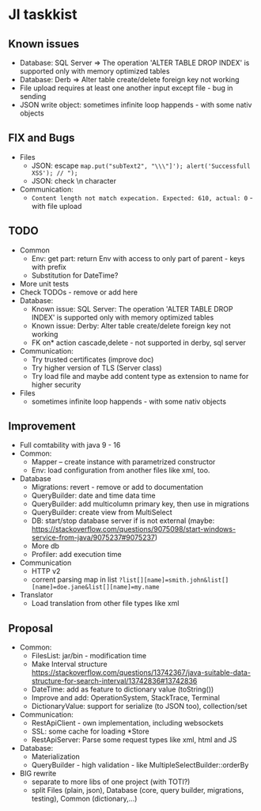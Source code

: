 # JI taskkist

## Known issues

* Database: SQL Server => The operation 'ALTER TABLE DROP INDEX' is supported only with memory optimized tables
* Database: Derb => Alter table create/delete foreign key not working
* File upload requires at least one another input except file - bug in sending
* JSON write object: sometimes infinite loop happends - with some nativ objects

## FIX and Bugs

* Files
    * JSON: escape `map.put("subText2", "\\\"]'); alert('Successfull XSS'); // ");`
    * JSON: check \n character
* Communication:
	* `Content length not match expecation. Expected: 610, actual: 0` - with file upload

## TODO

* Common
	* Env: get part: return Env with access to only part of parent - keys with prefix
	* Substitution for DateTime?
* More unit tests
* Check TODOs - remove or add here
* Database:
    * Known issue: SQL Server: The operation 'ALTER TABLE DROP INDEX' is supported only with memory optimized tables
    * Known issue: Derby: Alter table create/delete foreign key not working
    * FK on* action cascade,delete - not supported in derby, sql server
* Communication:
    * Try trusted certificates (improve doc)
    * Try higher version of TLS (Server class)
    * Try load file and maybe add content type as extension to name for higher security
* Files
    * sometimes infinite loop happends - with some nativ objects

## Improvement

* Full comtability with java 9 - 16
* Common:
     * Mapper – create instance with parametrized constructor
	* Env: load configuration from another files like xml, too.
* Database
	* Migrations: revert - remove or add to documentation
	* QueryBuilder: date and time data time
	* QueryBuilder: add multicolumn primary key, then use in migrations
	* QueryBuilder: create view from MultiSelect
	* DB: start/stop database server if is not external (maybe: https://stackoverflow.com/questions/9075098/start-windows-service-from-java/9075237#9075237)
	* More db
	* Profiler: add execution time
* Communication
    * HTTP v2
    * corrent parsing map in list `?list[][name]=smith.john&list[][name]=doe.jane&list[][name]=my.name`
* Translator
	* Load translation from other file types like xml

## Proposal

* Common:
    * FilesList: jar/bin - modification time
    * Make Interval structure https://stackoverflow.com/questions/13742367/java-suitable-data-structure-for-search-interval/13742836#13742836
    * DateTime: add as feature to dictionary value (toString())
    * Improve and add: OperationSystem, StackTrace, Terminal
    * DictionaryValue: support for serialize (to JSON too), collection/set
* Communication:
    * RestApiClient - own implementation, including websockets
    * SSL: some cache for loading *Store
    * RestApiServer: Parse some request types like xml, html and JS
* Database:
   * Materialization
   * QueryBuilder - high validation - like MultipleSelectBuilder::orderBy
* BIG rewrite
   * separate to more libs of one project (with TOTI?)
   * split Files (plain, json), Database (core, query builder, migrations, testing), Common (dictionary,...)
